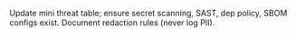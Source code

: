 Update mini threat table; ensure secret scanning, SAST, dep policy, SBOM configs exist.
Document redaction rules (never log PII).
